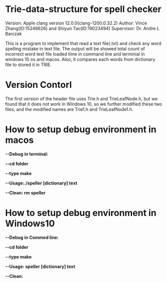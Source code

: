 # Trie-data-structure for spell checker
Version: Apple clang version 12.0.0(clang-1200.0.32.2)
Author: Vince Zhang(ID:15246626) and Shiyun Tao(ID:19023494)
Supervisor: Dr. Andre L Barczak

This is a program to implement that read a text file(.txt) and check any word spelling mistake in text file. The output will be showed total count of incorrect word text file loaded time in command line and terminial in windows 10 os and macos. Also, it compares each words from dictionary file to stored it in TRIE.

# Version Contorl
The first version of the header file uses Trie.h and TrieLeafNode.h, but we found that it does not work in Windows 10, so we further modified these two files, and the modified names are Trie1.h and TrieLeafNode1.h.

# How to setup debug environment in macos
<b>--Debug in terminal:</b>

<b>--cd folder </b>

<b>--type make </b>

<b>--Usage:./speller [dictionary] text </b>

<b>--Clean: rm speller</b>


# How to setup debug environment in Windows10
<b>--Debug in Commed line:</b>

<b>--cd folder </b>

<b>--type make </b>

<b>--Usage: speller [dictionary] text </b>

<b>--Clean: </b>
